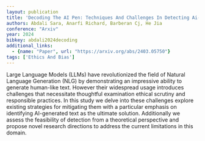```yaml
---
layout: publication
title: 'Decoding The AI Pen: Techniques And Challenges In Detecting Ai-generated Text'
authors: Abdali Sara, Anarfi Richard, Barberan Cj, He Jia
conference: "Arxiv"
year: 2024
bibkey: abdali2024decoding
additional_links:
  - {name: "Paper", url: "https://arxiv.org/abs/2403.05750"}
tags: ['Ethics And Bias']
---
```

Large Language Models (LLMs) have revolutionized the field of Natural Language Generation (NLG) by demonstrating an impressive ability to generate human-like text. However their widespread usage introduces challenges that necessitate thoughtful examination ethical scrutiny and responsible practices. In this study we delve into these challenges explore existing strategies for mitigating them with a particular emphasis on identifying AI-generated text as the ultimate solution. Additionally we assess the feasibility of detection from a theoretical perspective and propose novel research directions to address the current limitations in this domain.
